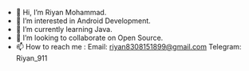 - 👋 Hi, I’m Riyan Mohammad.
- 👀 I’m interested in Android Development.
- 🌱 I’m currently learning Java.
- 💞️ I’m looking to collaborate on Open Source.
- 📫 How to reach me : Email: riyan8308151899@gmail.com   Telegram: Riyan_911
<!---
Riyan911/Riyan911 is a ✨ special ✨ repository because its `README.md` (this file) appears on your GitHub profile.
You can click the Preview link to take a look at your changes.
--->

